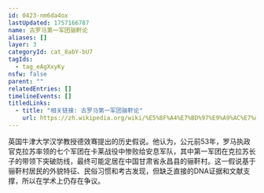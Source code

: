 ```yaml
---
id: 0423-nm6da4ox
lastUpdated: 1757166787
name: 古罗马第一军团骊靬论
aliases: []
layer: 3
categoryId: cat_8abY-bU7
tagIds:
  - tag_eAgXxyKy
nsfw: false
parent: ""
relatedEntries: []
timelineEvents: []
titledLinks:
  - title: "相关链接: 古罗马第一军团骊靬论"
    url: https://zh.wikipedia.org/wiki/%E5%8F%A4%E7%BD%97%E9%A9%AC%E7%AC%AC%E4%B8%80%E5%86%9B%E5%9B%A2%E5%A4%B1%E8%B8%AA%E4%B9%8B%E8%B0%9C
---
```


英国牛津大学汉学教授德效骞提出的历史假说。他认为，公元前53年，罗马执政官克拉苏率领的七个军团在卡莱战役中惨败给安息军队，其中第一军团在克拉苏长子的带领下突破防线，最终可能定居在中国甘肃省永昌县的骊靬村。这一假说基于骊靬村居民的外貌特征、民俗习惯和考古发现，但缺乏直接的DNA证据和文献支撑，所以在学术上仍存在争议。